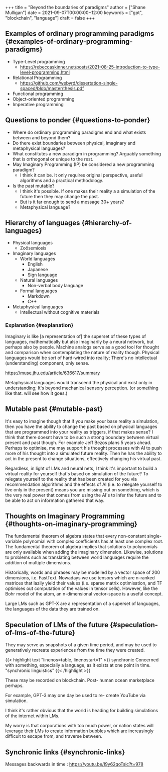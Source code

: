 +++
title = "Beyond the boundaries of paradigms"
author = ["Shane Mulligan"]
date = 2021-09-07T00:00:00+12:00
keywords = ["gpt", "blockchain", "language"]
draft = false
+++

## Examples of ordinary programming paradigms {#examples-of-ordinary-programming-paradigms}

-   Type-Level programming
    -   <https://rebeccaskinner.net/posts/2021-08-25-introduction-to-type-level-programming.html>
-   Relational Programming
    -   <https://github.com/webyrd/dissertation-single-spaced/blob/master/thesis.pdf>
-   Functional programming
-   Object-oriented programming
-   Imperative programming


## Questions to ponder {#questions-to-ponder}

-   Where do ordinary programming paradigms end and what exists between and beyond them?
-   Do there exist boundaries between physical, imaginary and metaphysical languages?
-   What constitutes a new paradigm in programming?
    Arguably something that is orthogonal or unique to the rest.
-   May Imaginary Programming (IP) be considered a new programming paradigm?
    -   I think it can be. It only requires original perspective, useful algorithms and a practical methodology.
-   Is the past mutable?
    -   I think it's possible. If one makes their reality a
        a simulation of the future then they may
        change the past.
    -   But is it far enough to send a message 30+ years?
    -   Metaphysical language?


## Hierarchy of languages {#hierarchy-of-languages}

-   Physical languages
    -   Zoösemiosis
-   Imaginary languages
    -   World languages
        -   English
        -   Japanese
        -   Sign language
    -   Natural languages
        -   Non-verbal body language
    -   Formal languages
        -   Markdown
        -   C++
-   Metaphysical languages
    -   Intellectual without cognitive materials


### Explanation {#explanation}

Imaginary is like [a representation of] the superset of these types of languages, mathematically but also imaginarily
by a neural network, but perhaps also by people.
Machine analogs serve as a good tool for thought and comparison when contemplating the nature of reality though.
Physical languages would be sort of hard-wired into reality; There's no intellectual (understanding) component, only sense.

<https://muse.jhu.edu/article/636617/summary>

Metaphysical languages would transcend the physical and exist only in understanding; It's beyond mechanical sensory perception.
(or something like that. will see how it goes.)


## Mutable past {#mutable-past}

It's easy to imagine though that if you make
your base reality a simulation, then you have
the ability to change the past based on
physical languages that are programmed into
your reality as triggers, if that makes sense?
I think that there doesnt have to be such a
strong boundary between virtual present and
past though. For example Jeff Bezos plans 5
years ahead. Perhaps to optimise, me may
support his thought processes with AI to push
more of his thought into a simulated future
reality. Then he has the ability to act in
the present to change situations, effectively
changing his virtual past.

Regardless, in light of LMs and neural nets, I
think it's important to build a virtual
reality for yourself that's based on
simulation of the future? To relegate yourself
to the reality that has been created for you
via recommendation algorithms and the effects
of AI (i.e. to relegate yourself to live only
in the present) means you are missing out on
something, which is the very real power that
comes from using the AI's to infer the future
and to be able to act on information gathered
that way.


## Thoughts on Imaginary Programming {#thoughts-on-imaginary-programming}

The fundamental theorem of algebra states that
every non-constant single-variable polynomial
with complex coefficients has at least one
complex root. The fundamental theorem of
algebra implies that solutions to polynomials
are only available when adding the imaginary
dimension. Likewise, solutions to problems
such as translating between world languages
require the addition of multiple dimensions.

Historically, words and phrases may be
modelled by a vector space of 200 dimensions,
i.e. FastText. Nowadays we use tensors which
are n-ranked matrices that lazily yield their
values (i.e. sparse matrix optimisation, and
TF optimises out computation of the values in
tensor cells). However, like the Bohr model
of the atom, an n-dimensional vector-space is
a useful concept.

Large LMs such as GPT-X are a representation
of a superset of languages, the languages of
the data they are trained on.


## Speculation of LMs of the future {#speculation-of-lms-of-the-future}

They may serve as snapshots of a given time
period, and may be used to generatively
recreate experiences from the time they were
created.

{{< highlight text "linenos=table, linenostart=1" >}}
synchronic
    Concerned with something, especially a
    language, as it exists at one point in
    time.
    "synchronic linguistics"
{{< /highlight >}}

These may be recorded on blockchain. Post-
human ocean marketplace perhaps.

For example, GPT-3 may one day be used to re-
create YouTube via simulation.

I think it's rather obvious that the world is
heading for building simulations of the
internet within LMs.

My worry is that corporations with too much
power, or nation states will leverage their
LMs to create information bubbles which are
increasingly difficult to escape from, and
traverse between.


## Synchronic links {#synchronic-links}

Messages backwards in time
: <https://youtu.be/I9y62qoTsic?t=978>
